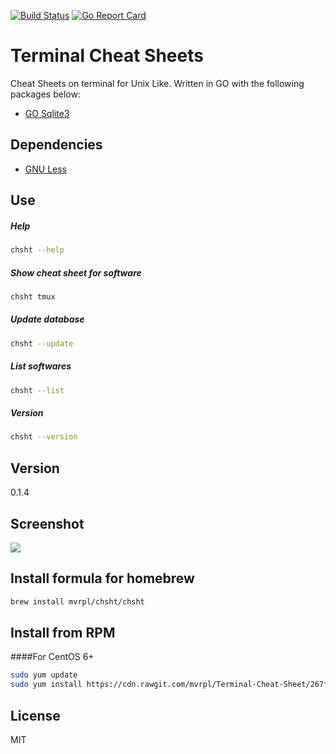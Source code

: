 [![Build Status](https://travis-ci.org/mvrpl/Terminal-Cheat-Sheet.svg?branch=master)](https://travis-ci.org/mvrpl/Terminal-Cheat-Sheet)
[![Go Report Card](https://goreportcard.com/badge/github.com/mvrpl/Terminal-Cheat-Sheet)](https://goreportcard.com/report/github.com/mvrpl/Terminal-Cheat-Sheet)
# Terminal Cheat Sheets

Cheat Sheets on terminal for Unix Like. Written in GO with the following packages below:

  - [GO Sqlite3](https://github.com/mattn/go-sqlite3)

## Dependencies
  - [GNU Less](https://www.gnu.org/software/less/)

## Use
##### Help
```sh
chsht --help
```
##### Show cheat sheet for software
```sh
chsht tmux
```
##### Update database
```sh
chsht --update
```
##### List softwares
```sh
chsht --list
```
##### Version
```sh
chsht --version
```

## Version

0.1.4

## Screenshot

![](https://s11.postimg.org/h5j75navn/Captura_de_tela_2016_10_09_14_06_28.png)

## Install formula for homebrew
```sh
brew install mvrpl/chsht/chsht
```

## Install from RPM 
####For CentOS 6+
```sh
sudo yum update
sudo yum install https://cdn.rawgit.com/mvrpl/Terminal-Cheat-Sheet/267f13a8/RPMBUILD/RPMS/x86_64/chsht-0.1.4-1.x86_64.rpm
```

## License

MIT
